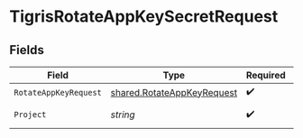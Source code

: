 # TigrisRotateAppKeySecretRequest


## Fields

| Field                                                                           | Type                                                                            | Required                                                                        | Description                                                                     |
| ------------------------------------------------------------------------------- | ------------------------------------------------------------------------------- | ------------------------------------------------------------------------------- | ------------------------------------------------------------------------------- |
| `RotateAppKeyRequest`                                                           | [shared.RotateAppKeyRequest](../../../pkg/models/shared/rotateappkeyrequest.md) | :heavy_check_mark:                                                              | N/A                                                                             |
| `Project`                                                                       | *string*                                                                        | :heavy_check_mark:                                                              | project name                                                                    |